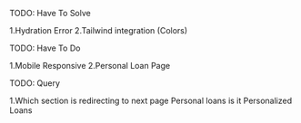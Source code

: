 TODO: Have To Solve

1.Hydration Error
2.Tailwind integration (Colors)

TODO: Have To Do 

1.Mobile Responsive
2.Personal Loan Page

TODO: Query

1.Which section is redirecting to next page Personal loans is it Personalized Loans